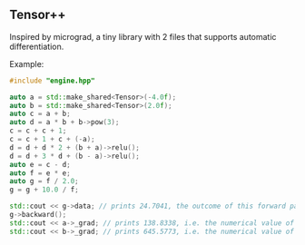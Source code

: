 ## Tensor++

Inspired by micrograd, a tiny library with 2 files that supports automatic differentiation.

Example:

```cpp
#include "engine.hpp"

auto a = std::make_shared<Tensor>(-4.0f);
auto b = std::make_shared<Tensor>(2.0f);
auto c = a + b;
auto d = a * b + b->pow(3);
c = c + c + 1;
c = c + 1 + c + (-a);
d = d + d * 2 + (b + a)->relu();
d = d + 3 * d + (b - a)->relu();
auto e = c - d;
auto f = e * e;
auto g = f / 2.0;
g = g + 10.0 / f;

std::cout << g->data; // prints 24.7041, the outcome of this forward pass
g->backward();
std::cout << a->_grad; // prints 138.8338, i.e. the numerical value of dg/da
std::cout << b->_grad; // prints 645.5773, i.e. the numerical value of dg/db
```
